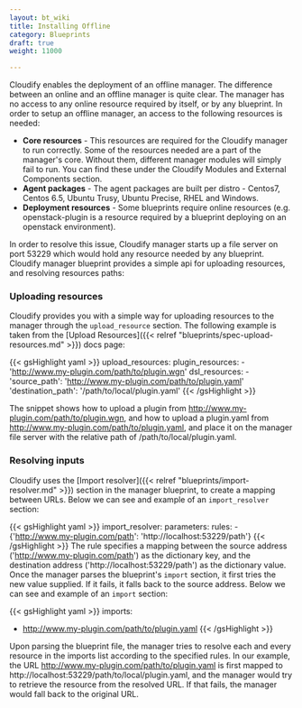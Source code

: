 ```yaml
---
layout: bt_wiki
title: Installing Offline
category: Blueprints
draft: true
weight: 11000

---
```

Cloudify enables the deployment of an offline manager. The difference between an online and an offline manager is quite clear.
The manager has no access to any online resource required by itself, or by any blueprint. In order to setup an offline manager, an access to the following resources is needed:

- **Core resources** - This resources are required for the Cloudify manager to run correctly. Some of the resources needed are a part of the manager's core. Without them, different manager modules will simply fail to run. You can find these under the Cloudify Modules and External Components section. 
- **Agent packages** - The agent packages are built per distro - Centos7, Centos 6.5, Ubuntu Trusy, Ubuntu Precise, RHEL and Windows.
- **Deployment resources** - Some blueprints require online resources (e.g. openstack-plugin is a resource required by a blueprint deploying on an openstack environment).

In order to resolve this issue, Cloudify manager starts up a file server on port 53229 which would hold any resource needed by any blueprint.
Cloudify manager blueprint provides a simple api for uploading resources, and resolving resources paths:

<a id="uploading-resources"></a>
### Uploading resources 
Cloudify provides you with a simple way for uploading resources to the manager through the `upload_resource` section. 
The following example is taken from the [Upload Resources]({{< relref "blueprints/spec-upload-resources.md" >}}) docs page:

{{< gsHighlight  yaml  >}}
upload_resources:
    plugin_resources: 
     - 'http://www.my-plugin.com/path/to/plugin.wgn'
    dsl_resources: 
     - 'source_path': 'http://www.my-plugin.com/path/to/plugin.yaml'
       'destination_path': '/path/to/local/plugin.yaml'
{{< /gsHighlight >}}

The snippet shows how to upload a plugin from http://www.my-plugin.com/path/to/plugin.wgn, and how to upload a plugin.yaml from
http://www.my-plugin.com/path/to/plugin.yaml, and place it on the manager file server with the relative path of /path/to/local/plugin.yaml.

<a id="resolving-inputs"></a>
### Resolving inputs 
Cloudify uses the [Import resolver]({{< relref "blueprints/import-resolver.md" >}}) section in the manager blueprint, to create a mapping between URLs.
Below we can see and example of an `import_resolver` section: 

 {{< gsHighlight  yaml  >}}
 import_resolver:
   parameters:
     rules:
     - {'http://www.my-plugin.com/path': 'http://localhost:53229/path'}
 {{< /gsHighlight >}}
The rule specifies a mapping between the source address ('http://www.my-plugin.com/path') as the dictionary key, and the destination address ('http://localhost:53229/path') as the dictionary value.
Once the manager parses the blueprint's `import` section, it first tries the new value supplied. If it fails, it falls back to the source address. 
Below we can see and example of an `import` section: 

{{< gsHighlight  yaml  >}}
imports:
  - http://www.my-plugin.com/path/to/plugin.yaml
{{< /gsHighlight >}}

Upon parsing the blueprint file, the manager tries to resolve each and every resource in the imports list according to the specified rules. In our example, the 
URL http://www.my-plugin.com/path/to/plugin.yaml is first mapped to http://localhost:53229/path/to/local/plugin.yaml, and the manager would try to retrieve 
the resource from the resolved URL. If that fails, the manager would fall back to the original URL.
